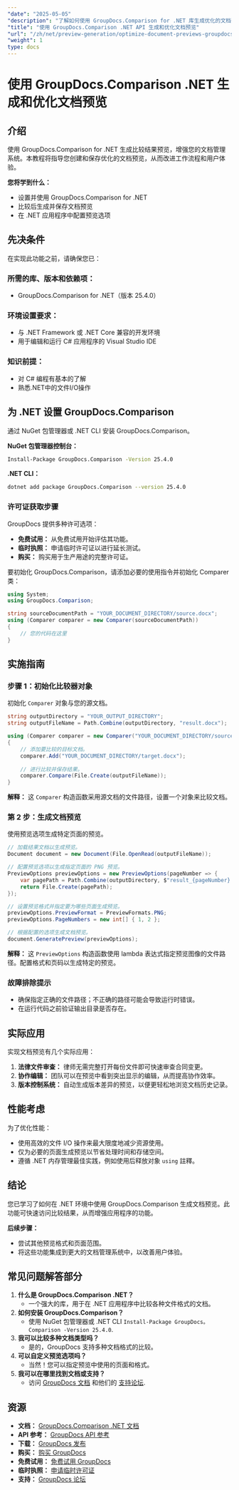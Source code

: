 ```yaml
---
"date": "2025-05-05"
"description": "了解如何使用 GroupDocs.Comparison for .NET 库生成优化的文档预览。简化工作流程，提升用户体验，并提供一目了然的洞察。"
"title": "使用 GroupDocs.Comparison .NET API 生成和优化文档预览"
"url": "/zh/net/preview-generation/optimize-document-previews-groupdocs-comparison-dotnet/"
"weight": 1
type: docs
---
```

# 使用 GroupDocs.Comparison .NET 生成和优化文档预览

## 介绍

使用 GroupDocs.Comparison for .NET 生成比较结果预览，增强您的文档管理系统。本教程将指导您创建和保存优化的文档预览，从而改进工作流程和用户体验。

**您将学到什么：**
- 设置并使用 GroupDocs.Comparison for .NET
- 比较后生成并保存文档预览
- 在 .NET 应用程序中配置预览选项

## 先决条件

在实现此功能之前，请确保您已：

### 所需的库、版本和依赖项：
- GroupDocs.Comparison for .NET（版本 25.4.0）

### 环境设置要求：
- 与 .NET Framework 或 .NET Core 兼容的开发环境
- 用于编辑和运行 C# 应用程序的 Visual Studio IDE

### 知识前提：
- 对 C# 编程有基本的了解
- 熟悉.NET中的文件I/O操作

## 为 .NET 设置 GroupDocs.Comparison

通过 NuGet 包管理器或 .NET CLI 安装 GroupDocs.Comparison。

**NuGet 包管理器控制台：**

```bash
Install-Package GroupDocs.Comparison -Version 25.4.0
```

**.NET CLI：**

```bash
dotnet add package GroupDocs.Comparison --version 25.4.0
```

### 许可证获取步骤

GroupDocs 提供多种许可选项：
- **免费试用：** 从免费试用开始评估其功能。
- **临时执照：** 申请临时许可证以进行延长测试。
- **购买：** 购买用于生产用途的完整许可证。

要初始化 GroupDocs.Comparison，请添加必要的使用指令并初始化 Comparer 类：

```csharp
using System;
using GroupDocs.Comparison;

string sourceDocumentPath = "YOUR_DOCUMENT_DIRECTORY/source.docx";
using (Comparer comparer = new Comparer(sourceDocumentPath))
{
    // 您的代码在这里
}
```

## 实施指南

### 步骤 1：初始化比较器对象

初始化 `Comparer` 对象与您的源文档。

```csharp
string outputDirectory = "YOUR_OUTPUT_DIRECTORY";
string outputFileName = Path.Combine(outputDirectory, "result.docx");

using (Comparer comparer = new Comparer("YOUR_DOCUMENT_DIRECTORY/source.docx"))
{
    // 添加要比较的目标文档。
    comparer.Add("YOUR_DOCUMENT_DIRECTORY/target.docx");
    
    // 进行比较并保存结果。
    comparer.Compare(File.Create(outputFileName));
}
```

**解释：**
这 `Comparer` 构造函数采用源文档的文件路径，设置一个对象来比较文档。

### 第 2 步：生成文档预览

使用预览选项生成特定页面的预览。

```csharp
// 加载结果文档以生成预览。
Document document = new Document(File.OpenRead(outputFileName));

// 配置预览选项以生成指定页面的 PNG 预览。
PreviewOptions previewOptions = new PreviewOptions(pageNumber => {
    var pagePath = Path.Combine(outputDirectory, $"result_{pageNumber}.png");
    return File.Create(pagePath);
});

// 设置预览格式并指定要为哪些页面生成预览。
previewOptions.PreviewFormat = PreviewFormats.PNG;
previewOptions.PageNumbers = new int[] { 1, 2 };

// 根据配置的选项生成文档预览。
document.GeneratePreview(previewOptions);
```

**解释：**
这 `PreviewOptions` 构造函数使用 lambda 表达式指定预览图像的文件路径。配置格式和页码以生成特定的预览。

### 故障排除提示
- 确保指定正确的文件路径；不正确的路径可能会导致运行时错误。
- 在运行代码之前验证输出目录是否存在。

## 实际应用

实现文档预览有几个实际应用：
1. **法律文件审查：** 律师无需完整打开每份文件即可快速审查合同变更。
2. **协作编辑：** 团队可以在预览中看到突出显示的编辑，从而提高协作效率。
3. **版本控制系统：** 自动生成版本差异的预览，以便更轻松地浏览文档历史记录。

## 性能考虑

为了优化性能：
- 使用高效的文件 I/O 操作来最大限度地减少资源使用。
- 仅为必要的页面生成预览以节省处理时间和存储空间。
- 遵循 .NET 内存管理最佳实践，例如使用后释放对象 `using` 註釋。

## 结论

您已学习了如何在 .NET 环境中使用 GroupDocs.Comparison 生成文档预览。此功能可快速访问比较结果，从而增强应用程序的功能。

**后续步骤：**
- 尝试其他预览格式和页面范围。
- 将这些功能集成到更大的文档管理系统中，以改善用户体验。

## 常见问题解答部分

1. **什么是 GroupDocs.Comparison .NET？**
   - 一个强大的库，用于在 .NET 应用程序中比较各种文件格式的文档。
2. **如何安装 GroupDocs.Comparison？**
   - 使用 NuGet 包管理器或 .NET CLI `Install-Package GroupDocs。Comparison -Version 25.4.0`.
3. **我可以比较多种文档类型吗？**
   - 是的，GroupDocs 支持多种文档格式的比较。
4. **可以自定义预览选项吗？**
   - 当然！您可以指定预览中使用的页面和格式。
5. **我可以在哪里找到文档或支持？**
   - 访问 [GroupDocs 文档](https://docs.groupdocs.com/comparison/net/) 和他们的 [支持论坛](https://forum。groupdocs.com/c/comparison/).

## 资源

- **文档：** [GroupDocs.Comparison .NET 文档](https://docs.groupdocs.com/comparison/net/)
- **API 参考：** [GroupDocs API 参考](https://reference.groupdocs.com/comparison/net/)
- **下载：** [GroupDocs 发布](https://releases.groupdocs.com/comparison/net/)
- **购买：** [购买 GroupDocs](https://purchase.groupdocs.com/buy)
- **免费试用：** [免费试用 GroupDocs](https://releases.groupdocs.com/comparison/net/)
- **临时执照：** [申请临时许可证](https://purchase.groupdocs.com/temporary-license/)
- **支持：** [GroupDocs 论坛](https://forum.groupdocs.com/c/comparison/)